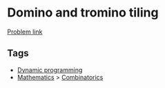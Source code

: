 # Domino and tromino tiling

[Problem link](https://leetcode.com/problems/domino-and-tromino-tiling)

## Tags

* [Dynamic programming](/README.md#Dynamic_programming)
* [Mathematics](/README.md#Mathematics) > [Combinatorics](/README.md#Mathematics-Combinatorics)
